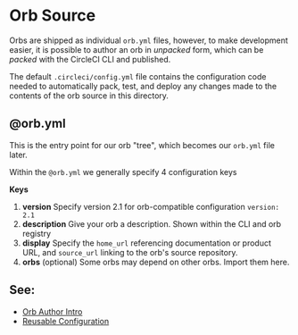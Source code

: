 # Orb Source

Orbs are shipped as individual `orb.yml` files, however, to make development easier, it is possible to author an orb in _unpacked_ form, which can be _packed_ with the CircleCI CLI and published.

The default `.circleci/config.yml` file contains the configuration code needed to automatically pack, test, and deploy any changes made to the contents of the orb source in this directory.

## @orb.yml

This is the entry point for our orb "tree", which becomes our `orb.yml` file later.

Within the `@orb.yml` we generally specify 4 configuration keys

**Keys**

1. **version**
   Specify version 2.1 for orb-compatible configuration `version: 2.1`
1. **description**
   Give your orb a description. Shown within the CLI and orb registry
1. **display**
   Specify the `home_url` referencing documentation or product URL, and `source_url` linking to the orb's source repository.
1. **orbs**
   (optional) Some orbs may depend on other orbs. Import them here.

## See:

- [Orb Author Intro](https://circleci.com/docs/2.0/orb-author-intro/#section=configuration)
- [Reusable Configuration](https://circleci.com/docs/2.0/reusing-config)
